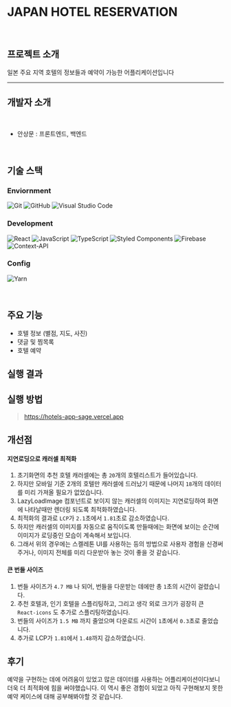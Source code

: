 
# JAPAN HOTEL RESERVATION
<br>

## 프로젝트 소개

일본 주요 지역 호텔의 정보들과 예약이 가능한 어플리케이션입니다

---
## 개발자 소개

<br>

* 안상문 : 프론트엔드, 백엔드
  
<br>

## 기술 스택

### Enviornment

![Git](https://img.shields.io/badge/git-%23F05033.svg?style=for-the-badge&logo=git&logoColor=white)
 ![GitHub](https://img.shields.io/badge/github-%23121011.svg?style=for-the-badge&logo=github&logoColor=white)
 ![Visual Studio Code](https://img.shields.io/badge/Visual%20Studio%20Code-0078d7.svg?style=for-the-badge&logo=visual-studio-code&logoColor=white)

### Development

![React](https://img.shields.io/badge/react-%2320232a.svg?style=for-the-badge&logo=react&logoColor=%2361DAFB)
![JavaScript](https://img.shields.io/badge/javascript-%23323330.svg?style=for-the-badge&logo=javascript&logoColor=%23F7DF1E)
![TypeScript](https://img.shields.io/badge/typescript-%23007ACC.svg?style=for-the-badge&logo=typescript&logoColor=white)
![Styled Components](https://img.shields.io/badge/styled--components-DB7093?style=for-the-badge&logo=styled-components&logoColor=white)
![Firebase](https://img.shields.io/badge/firebase-a08021?style=for-the-badge&logo=firebase&logoColor=ffcd34)
![Context-API](https://img.shields.io/badge/Context--Api-000000?style=for-the-badge&logo=react)


### Config

![Yarn](https://img.shields.io/badge/yarn-%232C8EBB.svg?style=for-the-badge&logo=yarn&logoColor=white)
  
<br>

## 주요 기능

* 호텔 정보 (별점, 지도, 사진) <br>
* 댓글 및 찜목록 <br>
* 호텔 예약 <br>

## 실행 결과



## 실행 방법

> https://hotels-app-sage.vercel.app <br>


## 개선점

#### 지연로딩으로 캐러셀 최적화

1. 초기화면의 추천 호텔 캐러셀에는 총 `20`개의 호텔리스트가 들어있습니다.
2. 하지만 모바일 기준 2개의 호텔만 캐러셀에 드러났기 때문에 나머지 `18`개의 데이터를 미리 가져올 필요가 없었습니다.
3. LazyLoadImage 컴포넌트로 보이지 않는 캐러셀의 이미지는 지연로딩하여 화면에 나타날때만 렌더링 되도록 최적화하였습니다.
4. 최적화의 결과로 `LCP`가 `2.1`초에서 `1.81`초로 감소하였습니다.
5. 하지만 캐러셀의 이미지를 자동으로 움직이도록 만들때에는 화면에 보이는 순간에 이미지가 로딩중인 모습이 계속해서 보입니다.
6. 그래서 위의 경우에는 스켈레톤 UI를 사용하는 등의 방법으로 사용자 경험을 신경써주거나, 이미지 전체를 미리 다운받아 놓는 것이 좋을 것 같습니다.

#### 큰 번들 사이즈

1. 번들 사이즈가 `4.7 MB` 나 되어, 번들을 다운받는 데에만 총 `1`초의 시간이 걸렸습니다.
2. 추천 호텔과, 인기 호텔을 스플리팅하고, 그리고 생각 외로 크기가 굉장히 큰 `React-icons` 도 추가로 스플리팅하였습니다.
3. 번들의 사이즈가 `1.5 MB` 까지 줄었으며 다운로드 시간이 `1`초에서 `0.3`초로 줄었습니다.
4. 추가로 LCP가 `1.81`에서 `1.48`까지 감소하였습니다. 



## 후기

예약을 구현하는 데에 어려움이 있었고 많은 데이터를 사용하는 어플리케이션이다보니 더욱 더 최적화에 힘을 써야했습니다. 
이 역시 좋은 경험이 되었고 아직 구현해보지 못한 예약 케이스에 대해 공부해봐야할 것 같습니다.


